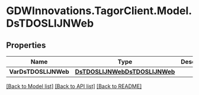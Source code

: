 # GDWInnovations.TagorClient.Model.DsTDOSLIJNWeb

## Properties

Name | Type | Description | Notes
------------ | ------------- | ------------- | -------------
**VarDsTDOSLIJNWeb** | [**DsTDOSLIJNWebDsTDOSLIJNWeb**](DsTDOSLIJNWebDsTDOSLIJNWeb.md) |  | [optional] 

[[Back to Model list]](../README.md#documentation-for-models) [[Back to API list]](../README.md#documentation-for-api-endpoints) [[Back to README]](../README.md)

